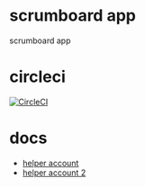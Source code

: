 # scrumboard app
scrumboard app

# circleci
[![CircleCI](https://circleci.com/gh/delitamakanda/scrumboard-app/tree/master.svg?style=svg)](https://circleci.com/gh/delitamakanda/scrumboard-app/tree/master)

# docs
* [helper account](https://thinkster.io/django-angularjs-tutorial)
* [helper account 2](http://blog.kevinastone.com/getting-started-with-django-rest-framework-and-angularjs.html)
